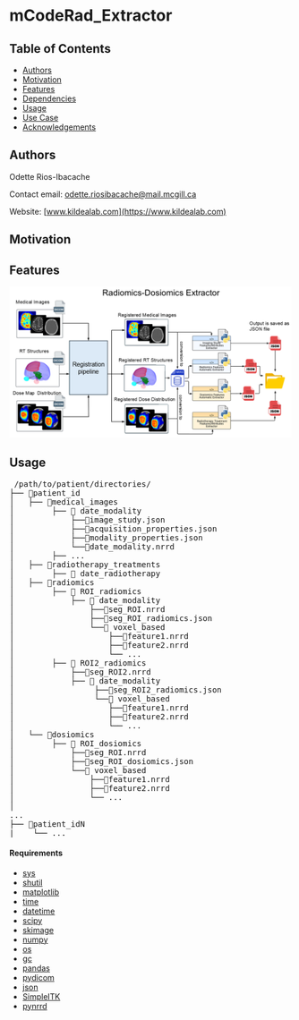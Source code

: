 # mCodeRad_Extractor
## Table of Contents
  *  [Authors](#Authors)
  *  [Motivation](#Motivation)
  *  [Features](#Features)
  *  [Dependencies](#Dependencies)
  *  [Usage](#Usage)
  *  [Use Case](#UseCase)
  *  [Acknowledgements](#Acknowledgments)
## Authors
Odette Rios-Ibacache

Contact email: <a href="mailto:odette.riosibacache@mail.mcgill.ca">odette.riosibacache@mail.mcgill.ca</a>

Website:  [www.kildealab.com](https://www.kildealab.com) 

## Motivation
## Features
![Optional Text](diagram.png)

    
## Usage

<pre> /path/to/patient/directories/ 
├── 📁patient_id
│   ├── 📁medical_images
│        ├── 📁 date_modality
│            ├──📄image_study.json
│            ├──📄acquisition_properties.json
│            ├──📄modality_properties.json 
│            └──📄date_modality.nrrd 
│        ├── ... 
│   ├── 📁radiotherapy_treatments
│        ├── 📁 date_radiotherapy
│   ├── 📁radiomics
│        ├── 📁 ROI_radiomics
│            ├── 📁 date_modality
│                ├──📄seg_ROI.nrrd
│                ├──📄seg_ROI_radiomics.json
│                └──📁 voxel_based
│                    ├──📄feature1.nrrd
│                    ├──📄feature2.nrrd
│                    └── ... 
│        ├── 📁 ROI2_radiomics
│            ├──📄seg_ROI2.nrrd
│            ├── 📁 date_modality
│                 ├──📄seg_ROI2_radiomics.json
│                 └──📁 voxel_based
│                    ├──📄feature1.nrrd
│                    ├──📄feature2.nrrd
│                    └── ... 
│   └── 📁dosiomics
│        ├── 📁 ROI_dosiomics
│            ├──📄seg_ROI.nrrd
│            ├──📄seg_ROI_dosiomics.json
│            └──📁 voxel_based
│                ├──📄feature1.nrrd
│                ├──📄feature2.nrrd
│                └── ... 
│ 
...
├── 📁patient_idN
|    └── ...
</pre>

#### Requirements
  *  [sys](https://docs.python.org/3/library/sys.html)
  *  [shutil](https://docs.python.org/3/library/shutil.html)
  *  [matplotlib](https://matplotlib.org/)
  *  [time](https://docs.python.org/3/library/time.html)
  *  [datetime](https://docs.python.org/3/library/datetime.html)
  *  [scipy](https://scipy.org/)
  *  [skimage](https://scikit-image.org/)
  *  [numpy](https://numpy.org/)
  *  [os](https://docs.python.org/3/library/os.html)
  *  [gc](https://docs.python.org/3/library/gc.html)
  *  [pandas](https://pandas.pydata.org/)
  *  [pydicom](https://pydicom.github.io/pydicom/stable/)
  *  [json](https://docs.python.org/3/library/json.html)
  *  [SimpleITK](https://docs.python.org/3/library/json.html)
  *  [pynrrd](https://pynrrd.readthedocs.io/en/stable/index.html#)
